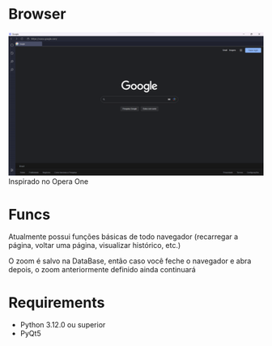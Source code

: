 # Browser
![browse-screenshot](https://github.com/Cristi4nSt/WebBrowser-Python/blob/main/assets/browser/browserImage.png?raw=true)
Inspirado no Opera One

# Funcs
Atualmente possui funções básicas de todo navegador (recarregar a página, voltar uma página, visualizar histórico, etc.)

O zoom é salvo na DataBase, então caso você feche o navegador e abra depois, o zoom anteriormente definido ainda continuará

# Requirements
- Python 3.12.0 ou superior
- PyQt5
